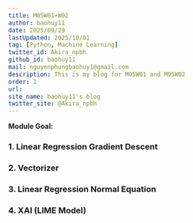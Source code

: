 ```yaml
---
title: M05W01+W02
author: baohuy11
date: 2025/09/29
lastUpdated: 2025/10/01
tag: [Python, Machine Learning]
twitter_id: Akira_npbh
github_id: baohuy11
mail: nguyenphungbaohuy1@gmail.com
description: This is my blog for M05W01 and M05W02
order: 1
url: 
site_name: baohuy11's blog
twitter_site: @Akira_npbh
---
```





**Module Goal:** 



### **1. Linear Regression Gradient Descent** 



### **2. Vectorizer** 



### **3. Linear Regression Normal Equation** 



### **4. XAI (LIME Model)** 
